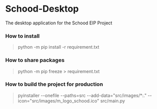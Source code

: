 # Schood-Desktop
The desktop application for the Schood EIP Project

### How to install
> python -m pip install -r requirement.txt

### How to share packages
> python -m pip freeze > requirement.txt

### How to build the project for production
> pyinstaller --onefile --paths=src --add-data="src/images/*:." --icon="src/images/m_logo_schood.ico" src/main.py